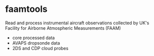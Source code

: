 # faamtools
Read and process instrumental aircraft observations collected by
UK's Facility for Airborne Atmospheric Measurements (FAAM)

* core processed data
* AVAPS dropsonde data
* 2DS and CDP cloud probes
